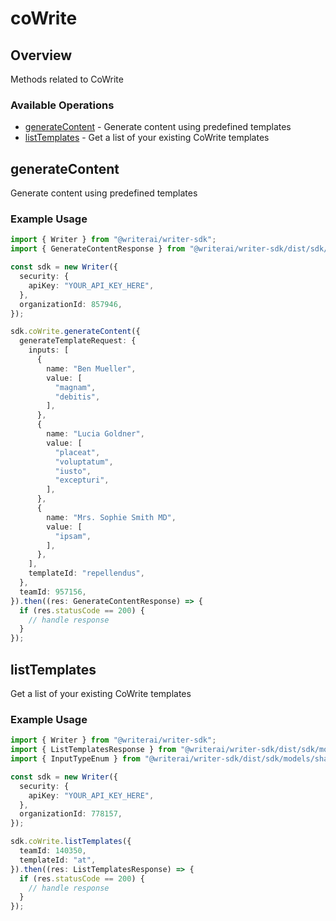 # coWrite

## Overview

Methods related to CoWrite

### Available Operations

* [generateContent](#generatecontent) - Generate content using predefined templates
* [listTemplates](#listtemplates) - Get a list of your existing CoWrite templates

## generateContent

Generate content using predefined templates

### Example Usage

```typescript
import { Writer } from "@writerai/writer-sdk";
import { GenerateContentResponse } from "@writerai/writer-sdk/dist/sdk/models/operations";

const sdk = new Writer({
  security: {
    apiKey: "YOUR_API_KEY_HERE",
  },
  organizationId: 857946,
});

sdk.coWrite.generateContent({
  generateTemplateRequest: {
    inputs: [
      {
        name: "Ben Mueller",
        value: [
          "magnam",
          "debitis",
        ],
      },
      {
        name: "Lucia Goldner",
        value: [
          "placeat",
          "voluptatum",
          "iusto",
          "excepturi",
        ],
      },
      {
        name: "Mrs. Sophie Smith MD",
        value: [
          "ipsam",
        ],
      },
    ],
    templateId: "repellendus",
  },
  teamId: 957156,
}).then((res: GenerateContentResponse) => {
  if (res.statusCode == 200) {
    // handle response
  }
});
```

## listTemplates

Get a list of your existing CoWrite templates

### Example Usage

```typescript
import { Writer } from "@writerai/writer-sdk";
import { ListTemplatesResponse } from "@writerai/writer-sdk/dist/sdk/models/operations";
import { InputTypeEnum } from "@writerai/writer-sdk/dist/sdk/models/shared";

const sdk = new Writer({
  security: {
    apiKey: "YOUR_API_KEY_HERE",
  },
  organizationId: 778157,
});

sdk.coWrite.listTemplates({
  teamId: 140350,
  templateId: "at",
}).then((res: ListTemplatesResponse) => {
  if (res.statusCode == 200) {
    // handle response
  }
});
```
